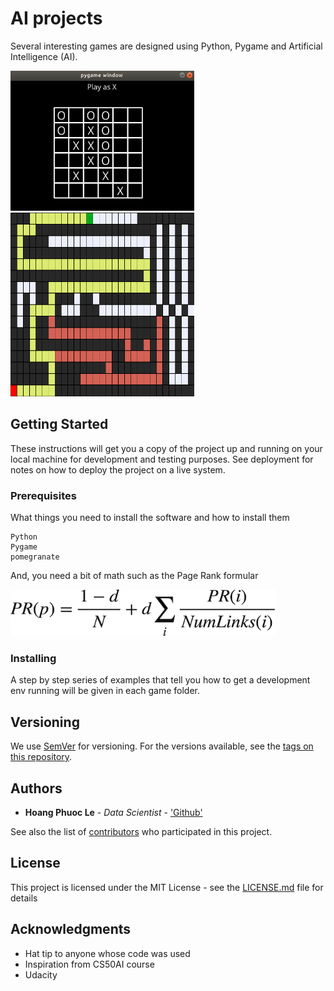 # AI projects

Several interesting games are designed using Python, Pygame and Artificial Intelligence (AI).

<img src="./tictactoe/ttt_interface.jpeg" width="294" height="224">
<img src="./mazes/maze.png" width="294" height="294">


## Getting Started

These instructions will get you a copy of the project up and running on your local machine for development and testing purposes. See deployment for notes on how to deploy the project on a live system.

### Prerequisites

What things you need to install the software and how to install them

```
Python
Pygame
pomegranate

```

And, you need a bit of math such as the Page Rank formular

<img src="./pagerank/pagerank.png" width="424" height="74">


### Installing

A step by step series of examples that tell you how to get a development env running will be given in each game folder.


## Versioning

We use [SemVer](http://semver.org/) for versioning. For the versions available, see the [tags on this repository](https://github.com/philip-le/AI_projects/tags). 


## Authors

* **Hoang Phuoc Le** - *Data Scientist* - ['Github'](https://github.com/philip-le)

See also the list of [contributors](https://github.com/philip-le/AI_projects/contributors) who participated in this project.

## License

This project is licensed under the MIT License - see the [LICENSE.md](LICENSE.md) file for details

## Acknowledgments

* Hat tip to anyone whose code was used
* Inspiration from CS50AI course
* Udacity 
